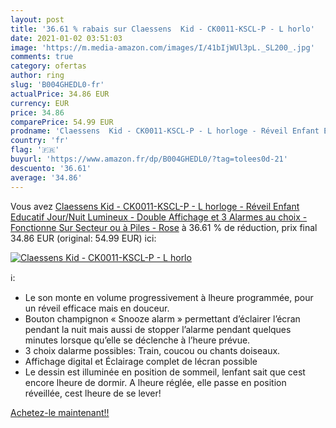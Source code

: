 ```yaml
---
layout: post
title: '36.61 % rabais sur Claessens  Kid - CK0011-KSCL-P - L horlo'
date: 2021-01-02 03:51:03
image: 'https://m.media-amazon.com/images/I/41bIjWUl3pL._SL200_.jpg'
comments: true
category: ofertas
author: ring
slug: 'B004GHEDL0-fr'
actualPrice: 34.86 EUR
currency: EUR
price: 34.86
comparePrice: 54.99 EUR
prodname: 'Claessens  Kid - CK0011-KSCL-P - L horloge - Réveil Enfant Educatif Jour/Nuit Lumineux - Double Affichage et 3 Alarmes au choix - Fonctionne Sur Secteur ou à Piles - Rose'
country: 'fr'
flag: '🇫🇷'
buyurl: 'https://www.amazon.fr/dp/B004GHEDL0/?tag=tolees0d-21'
descuento: '36.61'
average: '34.86'
---
```


Vous avez [Claessens  Kid - CK0011-KSCL-P - L horloge - Réveil Enfant Educatif Jour/Nuit Lumineux - Double Affichage et 3 Alarmes au choix - Fonctionne Sur Secteur ou à Piles - Rose](https://www.amazon.fr/dp/B004GHEDL0/?tag=tolees0d-21)  à  36.61 % de réduction, prix final  34.86 EUR (original: 54.99 EUR) ici:

[![Claessens  Kid - CK0011-KSCL-P - L horlo](https://m.media-amazon.com/images/I/41bIjWUl3pL._SL200_.jpg)](https://www.amazon.fr/dp/B004GHEDL0/?tag=tolees0d-21)

ℹ️:

- Le son monte en volume progressivement à lheure programmée, pour un réveil efficace mais en douceur.
- Bouton champignon « Snooze alarm » permettant d’éclairer l’écran pendant la nuit mais aussi de stopper l’alarme pendant quelques minutes lorsque qu’elle se déclenche à l’heure prévue.
- 3 choix dalarme possibles: Train, coucou ou chants doiseaux.
- Affichage digital et Éclairage complet de lécran possible
- Le dessin est illuminée en position de sommeil, lenfant sait que cest encore lheure de dormir. A lheure réglée, elle passe en position réveillée, cest lheure de se lever!

[Achetez-le maintenant!!](https://www.amazon.fr/dp/B004GHEDL0/?tag=tolees0d-21)
